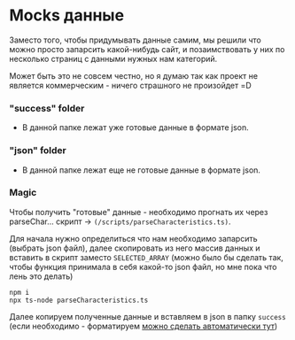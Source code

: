 # Mocks данные

Заместо того, чтобы придумывать данные самим, мы решили что можно просто запарсить какой-нибудь сайт, и позаимствовать у них по несколько страниц с данными нужных нам категорий.

Может быть это не совсем честно, но я думаю так как проект не является коммерческим - ничего страшного не произойдет =D

### "success" folder

- В данной папке лежат уже готовые данные в формате json.

### "json" folder

- В данной папке лежат еще не готовые данные в формате json.

### Magic

Чтобы получить "готовые" данные - необходимо прогнать их через parseChar... скрипт -> `(/scripts/parseCharacteristics.ts)`.

Для начала нужно определиться что нам необходимо запарсить (выбрать json файл), далее скопировать из него массив данных и вставить в скрипт заместо `SELECTED_ARRAY` (можно было бы сделать так, чтобы функция принимала в себя какой-то json файл, но мне пока что лень это делать)

```
npm i
npx ts-node parseCharacteristics.ts
```

Далее копируем полученные данные и вставляем в json в папку `success` (если необходимо - форматируем [можно сделать автоматически тут](https://jsoneditoronline.org/))
